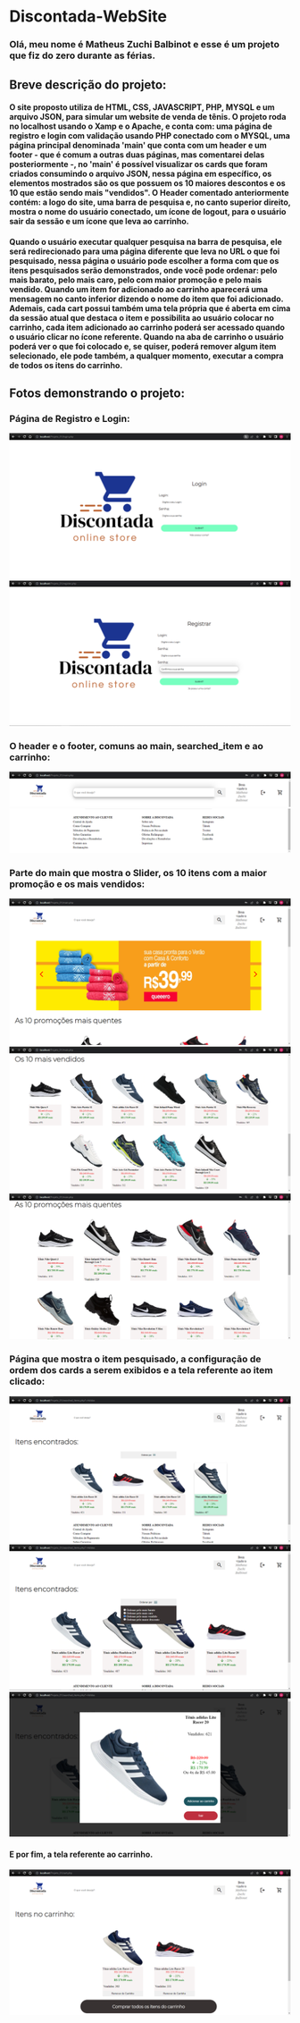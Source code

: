 # Discontada-WebSite
### Olá, meu nome é Matheus Zuchi Balbinot e esse é um projeto que fiz do zero durante as férias. 
## Breve descrição do projeto:

#### O site proposto utiliza de HTML, CSS, JAVASCRIPT, PHP, MYSQL e um arquivo JSON, para simular um website de venda de tênis. O projeto roda no localhost usando o Xamp e o Apache, e conta com: uma página de registro e login com validação usando PHP conectado com o MYSQL, uma página principal denominada 'main' que conta com um header e um footer - que é comum a outras duas páginas, mas comentarei delas posteriormente -, no 'main' é possível visualizar os cards que foram criados consumindo o arquivo JSON, nessa página em específico, os elementos mostrados são os que possuem os 10 maiores descontos e os 10 que estão sendo mais "vendidos". O Header comentado anteriormente contém: a logo do site, uma barra de pesquisa e, no canto superior direito, mostra o nome do usuário conectado, um ícone de logout, para o usuário sair da sessão e um ícone que leva ao carrinho.</br>
#### Quando o usuário executar qualquer pesquisa na barra de pesquisa, ele será redirecionado para uma página diferente que leva no URL o que foi pesquisado, nessa página o usuário pode escolher a forma com que os itens pesquisados serão demonstrados, onde você pode ordenar: pelo mais barato, pelo mais caro, pelo com maior promoção e pelo mais vendido. Quando um item for adicionado ao carrinho aparecerá uma mensagem no canto inferior dizendo o nome do item que foi adicionado. Ademais, cada cart possui também uma tela própria que é aberta em cima da sessão atual que destaca o item e possibilita ao usuário colocar no carrinho, cada item adicionado ao carrinho poderá ser acessado quando o usuário clicar no ícone referente. Quando na aba de carrinho o usuário poderá ver o que foi colocado e, se quiser, poderá remover algum item selecionado, ele pode também, a qualquer momento, executar a compra de todos os itens do carrinho.

## Fotos demonstrando o projeto: 

### Página de Registro e Login:

![](https://github.com/MatheusZuchiBalbinot/Discontada-WebSite/blob/main/Projeto_01/Images/show-to/login.png)
![](https://github.com/MatheusZuchiBalbinot/Discontada-WebSite/blob/main/Projeto_01/Images/show-to/registro.png)

### O header e o footer, comuns ao main, searched_item e ao carrinho:
![](https://github.com/MatheusZuchiBalbinot/Discontada-WebSite/blob/main/Projeto_01/Images/show-to/header.png)
![](https://github.com/MatheusZuchiBalbinot/Discontada-WebSite/blob/main/Projeto_01/Images/show-to/footer.png)

### Parte do main que mostra o Slider, os 10 itens com a maior promoção e os mais vendidos:

![](https://github.com/MatheusZuchiBalbinot/Discontada-WebSite/blob/main/Projeto_01/Images/show-to/slider.png)
![](https://github.com/MatheusZuchiBalbinot/Discontada-WebSite/blob/main/Projeto_01/Images/show-to/best_seller_image.png)
![](https://github.com/MatheusZuchiBalbinot/Discontada-WebSite/blob/main/Projeto_01/Images/show-to/promotions_image.png)

### Página que mostra o item pesquisado, a configuração de ordem dos cards a serem exibidos e a tela referente ao item clicado:

![](https://github.com/MatheusZuchiBalbinot/Discontada-WebSite/blob/main/Projeto_01/Images/show-to/searched_item.png)
![](https://github.com/MatheusZuchiBalbinot/Discontada-WebSite/blob/main/Projeto_01/Images/show-to/searched_item_config.png)
![](https://github.com/MatheusZuchiBalbinot/Discontada-WebSite/blob/main/Projeto_01/Images/show-to/item_screen.png)

#### E por fim, a tela referente ao carrinho.

![](https://github.com/MatheusZuchiBalbinot/Discontada-WebSite/blob/main/Projeto_01/Images/show-to/cart_img.png)

